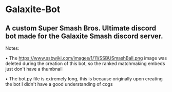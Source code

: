 # Galaxite-Bot
<h2>A custom Super Smash Bros. Ultimate discord bot made for the Galaxite Smash discord server.</h2>

Notes:

• The https://www.ssbwiki.com/images/1/11/SSBUSmashBall.png image was deleted during the creation of this bot, so the ranked matchmaking embeds just don't have a thumbnail

• The bot.py file is extremely long, this is because originally upon creating the bot I didn't have a good understanding of cogs
